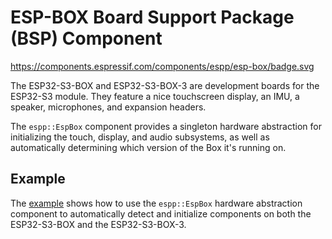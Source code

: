 # ESP-BOX Board Support Package (BSP) Component

https://components.espressif.com/components/espp/esp-box/badge.svg

The ESP32-S3-BOX and ESP32-S3-BOX-3 are development boards for the ESP32-S3
module. They feature a nice touchscreen display, an IMU, a speaker, microphones,
and expansion headers.

The `espp::EspBox` component provides a singleton hardware abstraction for
initializing the touch, display, and audio subsystems, as well as automatically
determining which version of the Box it's running on.

## Example

The [example](./example) shows how to use the `espp::EspBox` hardware
abstraction component to automatically detect and initialize components on both
the ESP32-S3-BOX and the ESP32-S3-BOX-3.
